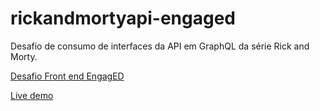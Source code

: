 # rickandmortyapi-engaged

Desafio de consumo de interfaces da API em GraphQL da série Rick and Morty.

[Desafio Front end EngagED](https://engagedu.notion.site/Desafio-Front-end-EngagED-d7543481dd7d4f2da1f5f565303b242c
)

[Live demo](https://rickandmortyapi-engaged.netlify.app/)